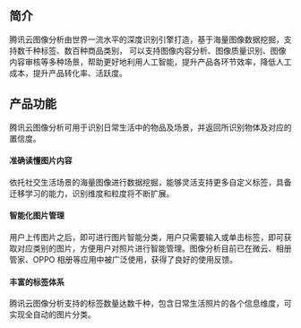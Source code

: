 ## 简介
腾讯云图像分析由世界一流水平的深度识别引擎打造，基于海量图像数据挖掘，支持数千种标签、数百种商品类别， 可以支持图像内容分析、图像质量识别、图像内容审核等多种场景，帮助更好地利用人工智能，提升产品各环节效率，降低人工成本，提升产品转化率、活跃度。

## 产品功能
腾讯云图像分析可用于识别日常生活中的物品及场景，并返回所识别物体及对应的置信度。

#### 准确读懂图片内容
依托社交生活场景的海量图像进行数据挖掘，能够灵活支持更多自定义标签，具备迁移学习的能力，识别维度和粒度将不断扩展。

#### 智能化图片管理
用户上传图片之后，即可进行图片智能分类，用户只需要输入或单击标签，即可获取对应类别的图片，方便用户对照片进行智能管理。图像分析目前已在微云、相册管家、OPPO 相册等应用中被广泛使用，获得了良好的使用反馈。

#### 丰富的标签体系
腾讯云图像分析支持的标签数量达数千种，包含日常生活照片的各个信息维度，可实现全自动的图片分类。
